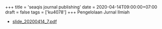 +++
title = 'seaqis journal publishing'
date = 2020-04-14T09:00:00+07:00
draft = false
tags = ['ku4078']
+++
Pengelolaan Jurnal Ilmiah
<!--more-->

+ [slide_20200414_7.pdf](https://zenodo.org/doi/10.5281/zenodo.3751238)
